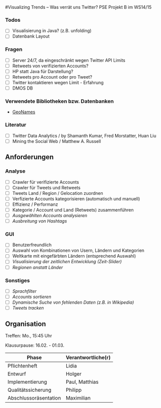 #Visualizing Trends – Was verrät uns Twitter?
PSE Projekt B im WS14/15

### Todos
- [ ] Visualisierung in Java? (z.B. unfolding)
- [ ] Datenbank Layout

### Fragen
- [ ] Server 24/7, da eingeschränkt wegen Twitter API Limits
- [ ] Retweets von verifizierten Accounts?
- [ ] HP statt Java für Darstellung?
- [ ] Retweets pro Account oder pro Tweet? 
- [ ] Twitter kontaktieren wegen Limit - Erfahrung
- [ ] DMOS DB

### Verwendete Bibliotheken bzw. Datenbanken
* [GeoNames](http://www.geonames.org/)

### Literatur
- [ ] Twitter Data Analytics / by Shamanth Kumar, Fred Morstatter, Huan Liu
- [ ] Mining the Social Web  / Matthew A. Russell

## Anforderungen
### Analyse
- [ ] Crawler für verifizierte Accounts
- [ ] Crawler für Tweets und Retweets
- [ ] Tweets Land / Region / Gelocation zuordnen
- [ ] Verfizierte Accounts kategorisieren (automatisch und manuell)
- [ ] Effizienz / Performanz
- [ ] Kategorie / Account und Land (Retweets) zusammenführen
- [ ] *Ausgewählten Accounts analysieren*
- [ ] *Ausbreitung von Hashtags*

### GUI
- [ ] Benutzerfreundlich
- [ ] Auswahl von Kombinationen von Usern, Ländern und Kategorien
- [ ] Weltkarte mit eingefärbten Ländern (entsprechend Auswahl)
- [ ] *Visualisierung der zeitlichen Entwicklung (Zeit-Slider)*
- [ ] *Regionen anstatt Länder*

### Sonstiges
- [ ] *Sprachfilter*
- [ ] *Accounts sortieren*
- [ ] *Dynamische Suche von fehlenden Daten (z.B. in Wikipedia)*
- [ ] *Tweets tracken*

## Organisation
Treffen: Mo., 15:45 Uhr

Klausurpause: 16.02. - 01.03.

Phase | Verantwortliche(r)
------------ | -------------
Pflichtenheft | Lidia
Entwurf | Holger
Implementierung | Paul, Matthias
Qualitätssicherung | Philipp
Abschlussoräsentation | Maximilian
